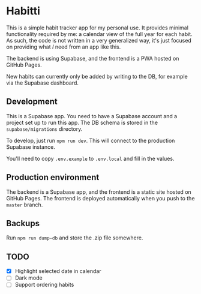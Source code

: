 # Habitti

This is a simple habit tracker app for my personal use. It provides minimal functionality required by me: a calendar
view of the full year for each habit. As such, the code is not written in a very generalized way, it's just focused on providing what _I_ need from an app like this.

The backend is using Supabase, and the frontend is a PWA hosted on GitHub Pages.

New habits can currently only be added by writing to the DB, for example via the Supabase dashboard.

## Development

This is a Supabase app. You need to have a Supabase account and a project set up to run this app. The DB schema
is stored in the `supabase/migrations` directory.

To develop, just run `npm run dev`. This will connect to the production Supabase instance.

You'll need to copy `.env.example` to `.env.local` and fill in the values.

## Production environment

The backend is a Supabase app, and the frontend is a static site hosted on GitHub Pages. The frontend is deployed
automatically when you push to the `master` branch.

## Backups

Run `npm run dump-db` and store the .zip file somewhere.

## TODO

- [x] Highlight selected date in calendar
- [ ] Dark mode
- [ ] Support ordering habits
